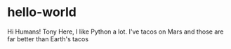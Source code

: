 # hello-world

Hi Humans!
Tony Here, I like Python a lot.
I've tacos on Mars and those are far better than Earth's tacos
